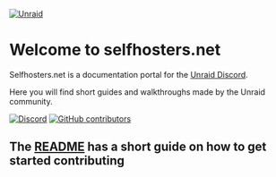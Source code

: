 [![Unraid](https://raw.githubusercontent.com/selfhosters/unRAID-CA-templates/master/.github/ISSUE_TEMPLATE/discord_unraid_unraid.png )](https://discord.gg/qWPbc8R)

# Welcome to selfhosters.net

Selfhosters.net is a documentation portal for the [Unraid Discord](https://discord.gg/qWPbc8R).

Here you will find short guides and walkthroughs made by the Unraid community.

[![Discord](https://img.shields.io/discord/641230698166091777?color=%23ff8c2f&label=Discord&logo=discord&logoColor=%23ff8c2f&style=for-the-badge)](https://discord.gg/qWPbc8R)
[![GitHub contributors](https://img.shields.io/github/contributors/selfhosters/selfhosters.net.svg?color=%23ff8c2f&style=for-the-badge)](https://github.com/selfhosters/selfhosters.net/graphs/contributors)

## The [README](https://github.com/selfhosters/selfhosters.net/blob/master/README.md) has a short guide on how to get started contributing
